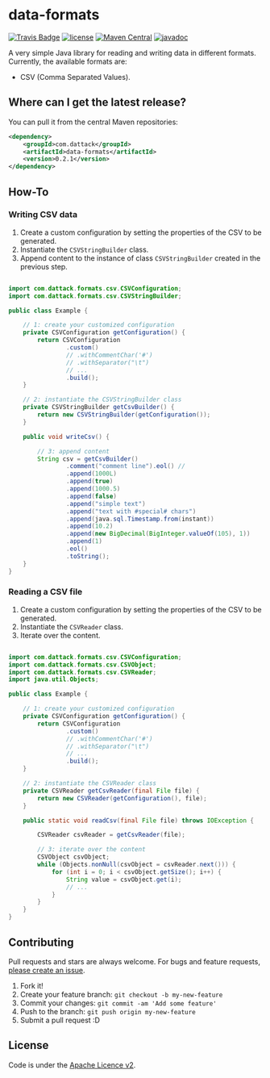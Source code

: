 # data-formats

[![Travis Badge](https://api.travis-ci.com/dattack/data-formats.svg?branch=develop)](https://travis-ci.com/dattack/data-formats/builds)
[![license](https://img.shields.io/:license-Apache-blue.svg?style=plastic-square)](LICENSE.md)
[![Maven Central](https://img.shields.io/maven-central/v/com.dattack/data-formats.svg?label=Maven%20Central)](https://search.maven.org/artifact/com.dattack/data-formats)
[![javadoc](https://javadoc.io/badge2/com.dattack/data-formats/javadoc.svg)](https://javadoc.io/doc/com.dattack/data-formats)

A very simple Java library for reading and writing data in different formats.
Currently, the available formats are:

* CSV (Comma Separated Values).

## Where can I get the latest release?

You can pull it from the central Maven repositories:

```xml
<dependency>
    <groupId>com.dattack</groupId>
    <artifactId>data-formats</artifactId>
    <version>0.2.1</version>
</dependency>
```

## How-To

### Writing CSV data

1. Create a custom configuration by setting the properties of the CSV to be generated.
2. Instantiate the `CSVStringBuilder` class.
3. Append content to the instance of class `CSVStringBuilder` created in the previous step.

```java

import com.dattack.formats.csv.CSVConfiguration;
import com.dattack.formats.csv.CSVStringBuilder;

public class Example {

    // 1: create your customized configuration
    private CSVConfiguration getConfiguration() {
        return CSVConfiguration
                .custom()
                // .withCommentChar('#')
                // .withSeparator("\t")
                // ...
                .build();
    }

    // 2: instantiate the CSVStringBuilder class 
    private CSVStringBuilder getCsvBuilder() {
        return new CSVStringBuilder(getConfiguration());
    }

    public void writeCsv() {

        // 3: append content
        String csv = getCsvBuilder()
                .comment("comment line").eol() //
                .append(1000L)
                .append(true)
                .append(1000.5)
                .append(false)
                .append("simple text")
                .append("text with #special# chars")
                .append(java.sql.Timestamp.from(instant))
                .append(10.2)
                .append(new BigDecimal(BigInteger.valueOf(105), 1))
                .append(1)
                .eol()
                .toString();
    }
}
```

### Reading a CSV file

1. Create a custom configuration by setting the properties of the CSV to be generated.
2. Instantiate the `CSVReader` class.
3. Iterate over the content.

```java

import com.dattack.formats.csv.CSVConfiguration;
import com.dattack.formats.csv.CSVObject;
import com.dattack.formats.csv.CSVReader;
import java.util.Objects;

public class Example {

    // 1: create your customized configuration
    private CSVConfiguration getConfiguration() {
        return CSVConfiguration
                .custom()
                // .withCommentChar('#')
                // .withSeparator("\t")
                // ...
                .build();
    }

    // 2: instantiate the CSVReader class
    private CSVReader getCsvReader(final File file) {
        return new CSVReader(getConfiguration(), file);
    }

    public static void readCsv(final File file) throws IOException {

        CSVReader csvReader = getCsvReader(file);

        // 3: iterate over the content
        CSVObject csvObject;
        while (Objects.nonNull(csvObject = csvReader.next())) {
            for (int i = 0; i < csvObject.getSize(); i++) {
                String value = csvObject.get(i);
                // ... 
            }
        }
    }
}
```

## Contributing

Pull requests and stars are always welcome.
For bugs and feature requests, [please create an issue](https://github.com/dattack/data-formats/issues).

1. Fork it!
2. Create your feature branch: `git checkout -b my-new-feature`
3. Commit your changes: `git commit -am 'Add some feature'`
4. Push to the branch: `git push origin my-new-feature`
5. Submit a pull request :D

## License

Code is under the [Apache Licence v2](https://www.apache.org/licenses/LICENSE-2.0.txt).
